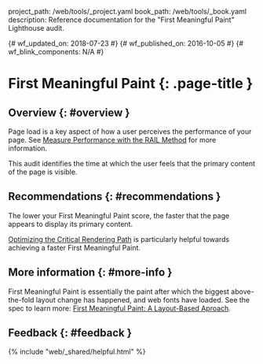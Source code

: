 project_path: /web/tools/_project.yaml
book_path: /web/tools/_book.yaml
description: Reference documentation for the "First Meaningful Paint" Lighthouse audit.

{# wf_updated_on: 2018-07-23 #}
{# wf_published_on: 2016-10-05 #}
{# wf_blink_components: N/A #}

# First Meaningful Paint {: .page-title }

## Overview {: #overview }

Page load is a key aspect of how a user perceives the performance of your
page. See [Measure Performance with the RAIL Method](/web/fundamentals/performance/rail) for more information.

This audit identifies the time at which the user feels that the primary
content of the page is visible.

## Recommendations {: #recommendations }

The lower your First Meaningful Paint score, the faster that the page
appears to display its primary content.

[Optimizing the Critical Rendering Path](/web/fundamentals/performance/critical-rendering-path/)
is particularly helpful towards achieving a faster First Meaningful Paint.

## More information {: #more-info }

First Meaningful Paint is essentially the paint after which the biggest
above-the-fold layout change has happened, and web fonts have loaded. See the
spec to learn more:
[First Meaningful Paint: A Layout-Based Aproach](https://docs.google.com/document/d/1BR94tJdZLsin5poeet0XoTW60M0SjvOJQttKT-JK8HI/view).


## Feedback {: #feedback }

{% include "web/_shared/helpful.html" %}
